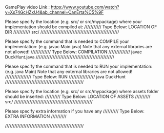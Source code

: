 GamePlay video Link : https://www.youtube.com/watch?v=Xs74GcHZxU4&ab_channel=CanErta%C5%9F



Please specify the location (e.g. src/ or src/mypackage) 
where your implementation should be compiled at:
/////////// Type Below: LOCATION OF DIR ///////////
src/
///////////////////////////////////////////////////


Please specify the command that is needed 
to COMPILE your implementation:
(e.g. javac Main.java)
Note that any external libraries are not allowed!
///////////// Type Below: COMPILATION //////////////
javac DuckHunt.java
///////////////////////////////////////////////////


Please specify the command that is needed 
to RUN your implementation:
(e.g. java Main)
Note that any external libraries are not allowed!
///////////////// Type Below: RUN /////////////////
java DuckHunt
///////////////////////////////////////////////////

Please specify the location (e.g. src/ or src/mypackage)
where assets folder should be inserted:
////////// Type Below: LOCATION OF ASSETS //////////
src/
///////////////////////////////////////////////////

Please specify extra information if you have any
////////// Type Below: EXTRA INFORMATION //////////

///////////////////////////////////////////////////
